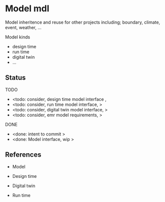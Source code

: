 # Model mdl

Model inheritence and reuse for other projects including; boundary, climate, event, weather, ...

Model kinds
* design time
* run time
* digital twin
* ...

## Status

TODO
* <todo: consider, design time model interface , 
* <todo: consider, run time model interface, >
* <todo: consider, digital twin model interface, >
* <todo: consider, emr model requirements, >

DONE
* <done: intent to commit >
* <done: Model interface, wip >

## References

* Model

* Design time
* Digital twin
* Run time